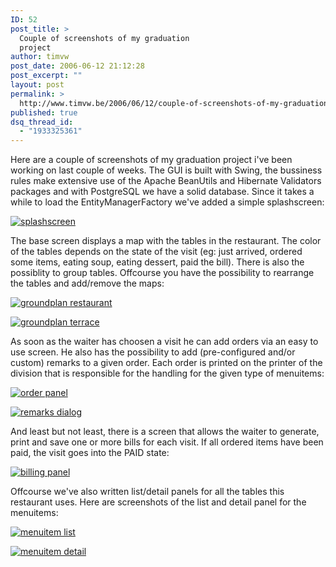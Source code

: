 ```yaml
---
ID: 52
post_title: >
  Couple of screenshots of my graduation
  project
author: timvw
post_date: 2006-06-12 21:12:28
post_excerpt: ""
layout: post
permalink: >
  http://www.timvw.be/2006/06/12/couple-of-screenshots-of-my-graduation-project/
published: true
dsq_thread_id:
  - "1933325361"
---
```

<p>Here are a couple of screenshots of my graduation project i've been working on last couple of weeks. The GUI is built with Swing, the bussiness rules make extensive use of the Apache BeanUtils and Hibernate Validators packages and with PostgreSQL we have a solid database. Since it takes a while to load the EntityManagerFactory we've added a simple splashscreen:</p>

<a href="http://www.timvw.be/wp-content/images/grad01.png"><img src="http://www.timvw.be/wp-content/images/gradtn01.png" alt="splashscreen"/></a>

<p>The base screen displays a map with the tables in the restaurant. The color of the tables depends on the state of the visit (eg: just arrived, ordered some items, eating soup, eating dessert, paid the bill). There is also the possiblity to group tables. Offcourse you have the possibility to rearrange the tables and add/remove the maps:</p>

<a href="http://www.timvw.be/wp-content/images/grad02.png"><img src="http://www.timvw.be/wp-content/images/gradtn02.png" alt="groundplan restaurant"/></a>


<a href="http://www.timvw.be/wp-content/images/grad03.png"><img src="http://www.timvw.be/wp-content/images/gradtn03.png" alt="groundplan terrace"/></a>

<p>As soon as the waiter has choosen a visit he can add orders via an easy to use screen. He also has the possibility to add (pre-configured and/or custom) remarks to a given order. Each order is printed on the printer of the division that is responsible for the handling for the given type of menuitems:</p>

<a href="http://www.timvw.be/wp-content/images/grad04.png"><img src="http://www.timvw.be/wp-content/images/gradtn04.png" alt="order panel"/></a>

<a href="http://www.timvw.be/wp-content/images/grad05.png"><img src="http://www.timvw.be/wp-content/images/gradtn05.png" alt="remarks dialog"/></a>

<p>And least but not least, there is a screen that allows the waiter to generate, print and save one or more bills for each visit. If all ordered items have been paid, the visit goes into the PAID state:</p>

<a href="http://www.timvw.be/wp-content/images/grad06.png"><img src="http://www.timvw.be/wp-content/images/gradtn06.png" alt="billing panel"/></a>

<p>Offcourse we've also written list/detail panels for all the tables this restaurant uses. Here are screenshots of the list and detail panel for the menuitems:</p>

<a href="http://www.timvw.be/wp-content/images/grad07.png"><img src="http://www.timvw.be/wp-content/images/gradtn07.png" alt="menuitem list"/></a>

<a href="http://www.timvw.be/wp-content/images/grad08.png"><img src="http://www.timvw.be/wp-content/images/gradtn08.png" alt="menuitem detail"/></a>